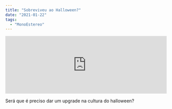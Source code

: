```yaml
---
title: "Sobreviveu ao Halloween?"
date: "2021-01-22"
tags: 
  - "MonoEstereo"
---
```


<iframe src="https://anchor.fm/MonoEstéreo/embed/episodes/Sobreviveu-ao-Halloween-elonk8" height="180px" width="100%" frameborder="0" scrolling="no" style="width:100%; height:180px;"></iframe>

Será que é preciso dar um upgrade na cultura do halloween?

